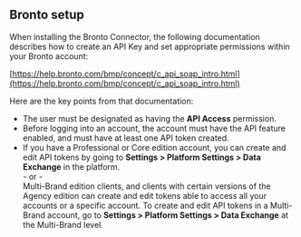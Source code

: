 
## Bronto setup

When installing the Bronto Connector, the following documentation describes how to create an API Key and set appropriate permissions within your Bronto account:


[https://help.bronto.com/bmp/concept/c_api_soap_intro.html](https://help.bronto.com/bmp/concept/c_api_soap_intro.html)

Here are the key points from that documentation:

- The user must be designated as having the **API Access** permission.
- Before logging into an account, the account must have the API feature enabled, and must have at least one API token created.
- If you have a Professional or Core edition account, you can create and edit API tokens by going to **Settings > Platform Settings > Data Exchange** in the platform. \
 \- or - \
Multi-Brand edition clients, and clients with certain versions of the Agency edition can create and edit tokens able to access all your accounts or a specific account. To create and edit API tokens in a Multi-Brand account, go to **Settings > Platform Settings > Data Exchange** at the Multi-Brand level.

